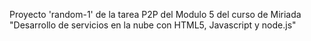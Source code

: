 Proyecto 'random-1' de la tarea P2P del Modulo 5 del curso de Miriada "Desarrollo de servicios en la nube con HTML5, Javascript y node.js"